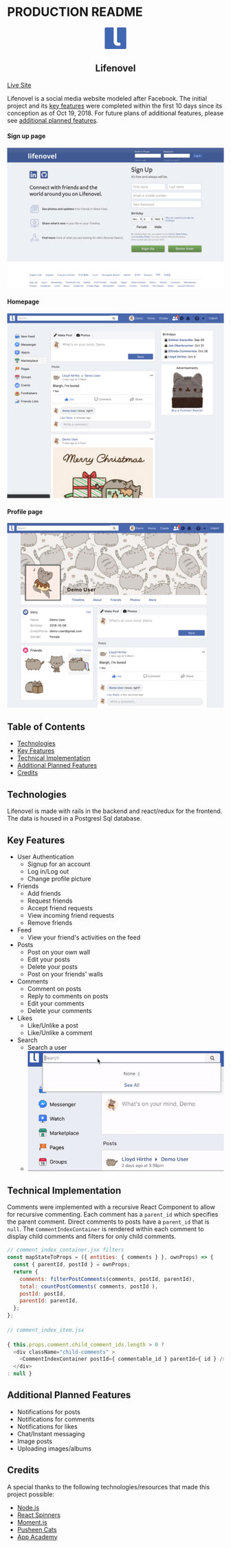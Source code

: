 # PRODUCTION README

<center>
<a href="https://lifenovel.herokuapp.com/#/" title="Go to live site!">
  <img src="app/assets/images/logo.png" width=50 height=50>
</a>

## Lifenovel

</center>

[Live Site](https://lifenovel.herokuapp.com/#/)

Lifenovel is a social media website modeled after Facebook. The initial project and its [key features](#key-features) were completed within the first 10 days since its conception as of Oct 19, 2018. For future plans of additional features, please see [additional planned features](#additional-planned-features).

#### Sign up page
<img src="images/signin.png" />

#### Homepage
<img src="images/homepage.png" />

#### Profile page
<img src="images/profile.png" />

## Table of Contents
- [Technologies](#technologies)
- [Key Features](#key-features)
- [Technical Implementation](#technical-implementation)
- [Additional Planned Features](#additional-planned-features)
- [Credits](#credits)


## Technologies

Lifenovel is made with rails in the backend and react/redux for the frontend. The data is housed in a Postgresl Sql database.


## Key Features
* User Authentication
  * Signup for an account
  * Log in/Log out
  * Change profile picture
* Friends
  * Add friends
  * Request friends
  * Accept friend requests
  * View incoming friend requests
  * Remove friends
* Feed
  * View your friend's activities on the feed
* Posts
  * Post on your own wall
  * Edit your posts
  * Delete your posts
  * Post on your friends' walls
* Comments
  * Comment on posts
  * Reply to comments on posts
  * Edit your comments
  * Delete your comments
* Likes
  * Like/Unlike a post
  * Like/Unlike a comment
* Search
  * Search a user
  * <img src="images/search.gif"/>


## Technical Implementation

Comments were implemented with a recursive React Component to allow for recursive commenting. Each comment has a `parent_id` which specifies the parent comment. Direct comments to posts have a `parent_id` that is `null`. The `CommentIndexContainer` is  rendered within each comment to display child comments and filters for only child comments.

``` javascript
// comment_index_container.jsx filters
const mapStateToProps = ({ entities: { comments } }, ownProps) => {
  const { parentId, postId } = ownProps;
  return {
    comments: filterPostComments(comments, postId, parentId),
    total: countPostComments( comments, postId ),
    postId: postId,
    parentId: parentId,
  };
};

// comment_index_item.jsx

{ this.props.comment.child_comment_ids.length > 0 ?
  <div className="child-comments" >
    <CommentIndexContainer postId={ commentable_id } parentId={ id } />
  </div>
: null }

```


## Additional Planned Features
* Notifications for posts
* Notifications for comments
* Notifications for likes
* Chat/Instant messaging
* Image posts
* Uploading images/albums

## Credits

A special thanks to the following technologies/resources that made this project possible:
* [Node.js](https://nodejs.org/en/)
* [React Spinners](http://www.davidhu.io/react-spinners/)
* [Moment.js](https://momentjs.com/)
* [Pusheen Cats](http://pusheen.com/)
* [App Academy](https://www.appacademy.io/)
